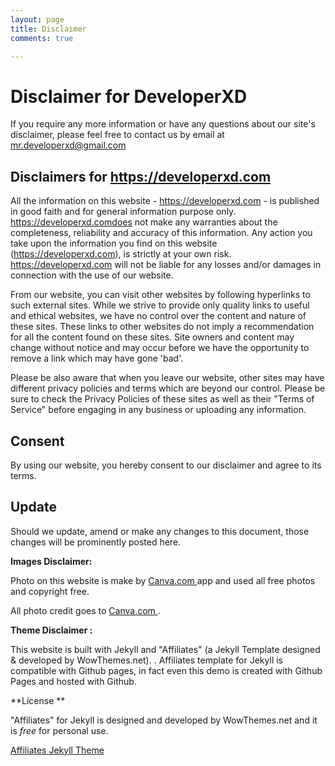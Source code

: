 ```yaml
---
layout: page
title: Disclaimer
comments: true

---
```






# Disclaimer for DeveloperXD



If you require any more information or have any questions about our site's disclaimer, please feel free to contact us by email at mr.developerxd@gmail.com



## Disclaimers for https://developerxd.com



All the information on this website - https://developerxd.com - is published in good faith and for general information purpose only. https://developerxd.comdoes not make any warranties about the completeness, reliability and accuracy of this information. Any action you take upon the information you find on this website (https://developerxd.com), is strictly at your own risk. https://developerxd.com will not be liable for any losses and/or damages in connection with the use of our website.



From our website, you can visit other websites by following hyperlinks to such external sites. While we strive to provide only quality links to useful and ethical websites, we have no control over the content and nature of these sites. These links to other websites do not imply a recommendation for all the content found on these sites. Site owners and content may change without notice and may occur before we have the opportunity to remove a link which may have gone 'bad'.



Please be also aware that when you leave our website, other sites may have different privacy policies and terms which are beyond our control. Please be sure to check the Privacy Policies of these sites as well as their "Terms of Service" before engaging in any business or uploading any information.



## Consent



By using our website, you hereby consent to our disclaimer and agree to its terms.



## Update



Should we update, amend or make any changes to this document, those changes will be prominently posted here.





**Images Disclaimer:**

Photo on this website is make by <a href="https://canva.com" target="_blank" rel='nofollow'>Canva.com </a>app and used all free photos and copyright free.

All photo credit goes to  <a href="https://canva.com" target="_blank" rel='nofollow'>Canva.com </a> .










**Theme Disclaimer :**

This website is built with Jekyll and "Affiliates" (a Jekyll Template designed & developed by WowThemes.net). . Affiliates template for Jekyll is compatible with Github pages, in fact even this demo is created with Github Pages and hosted with Github. 

**License **

"Affiliates" for Jekyll is designed and developed by WowThemes.net and it is *free* for personal use.

<a href="https://github.com/wowthemesnet/affiliates-jekyll-theme/archive/master.zip" target="_blank" rel='nofollow'>Affiliates Jekyll Theme</a>

